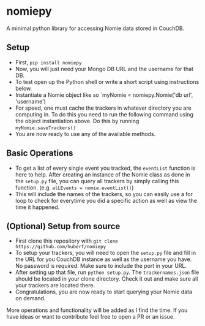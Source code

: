# nomiepy
A minimal python library for accessing Nomie data stored in CouchDB.

## Setup
* First, `pip install nomiepy`
* Now, you will just need your Mongo DB URL and the username for that DB.
* To test open up the Python shell or write a short script using instructions below.
* Instantiate a Nomie object like so `myNomie = nomiepy.Nomie('db url', 'username')
* For speed, one must cache the trackers in whatever directory you are computing in. To do this you need to run the following command using the object instantiation above. Do this by running `myNomie.saveTrackers()`
* You are now ready to use any of the available methods.

## Basic Operations
* To get a list of every single event you tracked, the `eventList` function is
  here to help. After creating an instance of the Nomie class as done in the
  `setup.py` file, you can query all trackers by simply calling this function.
  (e.g. `alLEvents = nomie.eventList()`)
* This will include the names of the trackers, so you can easily use a for loop
  to check for everytime you did a specific action as well as view the time it
  happened.

## (Optional) Setup from source
* First clone this repository with `git clone https://github.com/huberf/nomiepy`
* To setup your trackers, you will need to open the `setup.py` file and fill in
  the URL for you CouchDB instance as well as the username you have. No password
  is required. Make sure to include the port in your URL.
* After setting up that file, run `python setup.py`. The `trackernames.json` file should be located in
  your clone directory. Check it out and make sure all your trackers are located
  there.
* Congratulations, you are now ready to start querying your Nomie data on
  demand.

More operations and functionality will be added as I find the time. If you have
ideas or want to contribute feel free to open a PR or an issue.
